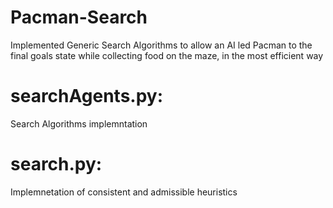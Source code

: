 # Pacman-Search
Implemented Generic Search Algorithms to allow an AI led Pacman to the final goals state while collecting food on the maze, in the most efficient way

# searchAgents.py: 
Search Algorithms implemntation
# search.py: 
Implemnetation of consistent and admissible heuristics 
